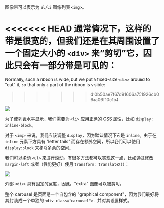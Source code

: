 图像带可以表示为 `ul/li` 图像列表 `<img>`。

<<<<<<< HEAD
通常情况下，这样的带是很宽的，但我们还是在其周围设置了一个固定大小的 `<div>` 来“剪切”它，因此只会有一部分带是可见的：
=======
Normally, such a ribbon is wide, but we put a fixed-size `<div>` around to "cut" it, so that only a part of the ribbon is visible:
>>>>>>> d10b50ae7f67d91606a751926cb06aa06f10c1b4

![](carousel1.svg)

为了使列表水平显示，我们需要为 `<li>` 应用正确的 CSS 属性，比如 `display: inline-block`。

对于 `<img>` 来说，我们应该调整 `display`，因为默认情况下它是 `inline`。由于在 `inline` 元素下方具有 "letter tails" 而存在额外空间，所以我们可以使用 `display:block` 来移除多余的空间。

我们可以移动 `<ul>` 来进行滚动。有很多方法都可以实现这一点，比如通过修改 `margin-left` 或者（性能更好）使用 `transform: translateX()`：

![](carousel2.svg)

外部 `<div>` 具有固定的宽度，因此，"extra" 图像可以被剪切。

整个 carousel 是页面是一个自包含的 "graphical component"，因为我们最好将其封装成一个单独的 `<div class="carousel">`，并对其设置样式。

